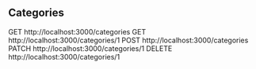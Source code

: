 

## Categories
GET http://localhost:3000/categories
GET http://localhost:3000/categories/1
POST http://localhost:3000/categories
PATCH http://localhost:3000/categories/1
DELETE http://localhost:3000/categories/1